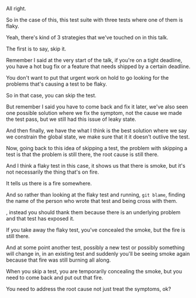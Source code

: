 All right.

So in the case of this, this test suite with three tests where one of them is flaky.

Yeah, there's kind of 3 strategies that we've touched on in this talk.

The first is to say, skip it.

Remember I said at the very start of the talk, if you're on a tight deadline, you have a hot bug fix or a feature that needs shipped by a certain deadline.

You don't want to put that urgent work on hold to go looking for the problems that's causing a test to be flaky.

So in that case, you can skip the test.

But remember I said you have to come back and fix it later, we've also seen one possible solution where we fix the symptom, not the cause we made the test pass, but we still had this issue of leaky state.

And then finally, we have the what I think is the best solution where we say we constrain the global state, we make sure that it it doesn't outlive the test.

Now, going back to this idea of skipping a test, the problem with skipping a test is that the problem is still there, the root cause is still there.

And I think a flaky test in this case, it shows us that there is smoke, but it's not necessarily the thing that's on fire.

It tells us there is a fire somewhere.

And so rather than looking at the flaky test and running, `git blame`, finding the name of the person who wrote that test and being cross with them.

, instead you should thank them because there is an underlying problem and that test has exposed it.

If you take away the flaky test, you've concealed the smoke, but the fire is still there.

And at some point another test, possibly a new test or possibly something will change in, in an existing test and suddenly you'll be seeing smoke again because that fire was still burning all along.

When you skip a test, you are temporarily concealing the smoke, but you need to come back and put out that fire.

You need to address the root cause not just treat the symptoms, ok?
